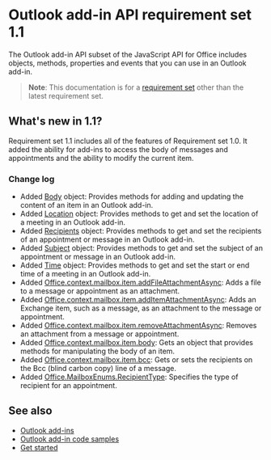 # Outlook add-in API requirement set 1.1

The Outlook add-in API subset of the JavaScript API for Office includes objects, methods, properties and events that you can use in an Outlook add-in.

> **Note**: This documentation is for a [requirement set](/javascript/office/requirement-sets/outlook-api-requirement-sets) other than the latest requirement set. 

## What's new in 1.1?

Requirement set 1.1 includes all of the features of Requirement set 1.0. It added the ability for add-ins to access the body of messages and appointments and the ability to modify the current item.

### Change log

- Added [Body](/javascript/api/office_1_1/office.Body) object: Provides methods for adding and updating the content of an item in an Outlook add-in.
- Added [Location](/javascript/api/office_1_1/office.Location) object: Provides methods to get and set the location of a meeting in an Outlook add-in.
- Added [Recipients](/javascript/api/office_1_1/office.Recipients) object: Provides methods to get and set the recipients of an appointment or message in an Outlook add-in.
- Added [Subject](/javascript/api/office_1_1/office.Subject) object: Provides methods to get and set the subject of an appointment or message in an Outlook add-in.
- Added [Time](/javascript/api/office_1_1/office.Time) object: Provides methods to get and set the start or end time of a meeting in an Outlook add-in.
- Added [Office.context.mailbox.item.addFileAttachmentAsync](/Office-item.md#addfileattachmentasyncuri-attachmentname-options-callback): Adds a file to a message or appointment as an attachment.
- Added [Office.context.mailbox.item.addItemAttachmentAsync](/Office-item.md#additemattachmentasyncitemid-attachmentname-options-callback): Adds an Exchange item, such as a message, as an attachment to the message or appointment.
- Added [Office.context.mailbox.item.removeAttachmentAsync](/Office-item.md#removeattachmentasyncattachmentid-options-callback): Removes an attachment from a message or appointment.
- Added [Office.context.mailbox.item.body](/Office-item.md#body-body): Gets an object that provides methods for manipulating the body of an item.
- Added [Office.context.mailbox.item.bcc](/Office-item.md#bcc-recipients): Gets or sets the recipients on the Bcc (blind carbon copy) line of a message.
- Added [Office.MailboxEnums.RecipientType](/javascript/api/office_1_1/office.mailboxenums.recipienttype): Specifies the type of recipient for an appointment.

## See also

- [Outlook add-ins](https://docs.microsoft.com/outlook/add-ins/)
- [Outlook add-in code samples](https://developer.microsoft.com/outlook/gallery/?filterBy=Outlook,Samples,Add-ins)
- [Get started](https://docs.microsoft.com/outlook/add-ins/quick-start)